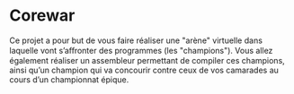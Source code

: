 Corewar
=======

 Ce projet a pour but de vous faire réaliser une "arène" virtuelle dans laquelle vont s’aﬀronter des programmes (les "champions"). Vous allez également réaliser un assembleur permettant de compiler ces champions, ainsi qu’un champion qui va concourir contre ceux de vos camarades au cours d’un championnat épique.
